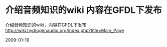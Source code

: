 # 介绍音频知识的wiki 内容在GFDL下发布

介绍音频知识的wiki，内容在GFDL下发布
http://wiki.hydrogenaudio.org/index.php?title=Main_Page

2009-01-19